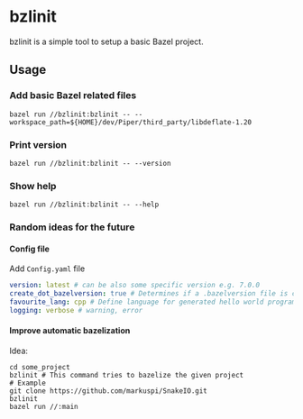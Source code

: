 # bzlinit

bzlinit is a simple tool to setup a basic Bazel project.

## Usage

### Add basic Bazel related files

```shell
bazel run //bzlinit:bzlinit -- --workspace_path=${HOME}/dev/Piper/third_party/libdeflate-1.20
```

### Print version

```shell
bazel run //bzlinit:bzlinit -- --version
```

### Show help

```shell
bazel run //bzlinit:bzlinit -- --help
```

### Random ideas for the future

#### Config file

Add `Config.yaml` file

```yaml
version: latest # can be also some specific version e.g. 7.0.0
create_dot_bazelversion: true # Determines if a .bazelversion file is created with the defined version
favourite_lang: cpp # Define language for generated hello world program
logging: verbose # warning, error
```

#### Improve automatic bazelization

Idea:

```shell
cd some_project
bzlinit # This command tries to bazelize the given project
# Example
git clone https://github.com/markuspi/SnakeIO.git
bzlinit
bazel run //:main
```
